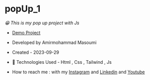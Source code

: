 # popUp_1
*😁 This is my pop up project with Js*
- [Demo Project](https://masoomi1396.github.io/popUp_1/)
- Developed by Amirmohammad Masoumi
- Created - 2023-09-29
- 🤖 Technologies Used - Html , Css , Tailwind , Js

- How to reach me : with my
[Instagram](https://www.instagram.com/masoomi1402) and
[Linkedin](https://www.linkedin.com/in/masoumi1402) and
[Youtube](https://www.youtube.com/@masoomi1402)
